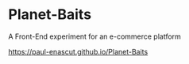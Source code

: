 # Planet-Baits
A Front-End experiment for an e-commerce platform

https://paul-enascut.github.io/Planet-Baits
